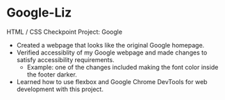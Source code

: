 # Google-Liz
HTML / CSS Checkpoint Project: Google

* Created a webpage that looks like the original Google homepage.
* Verified accessiblity of my Google webpage and made changes to satisfy accessibility requirements.
  - Example: one of the changes included making the font color inside the footer darker.
* Learned how to use flexbox and Google Chrome DevTools for web development with this project.

